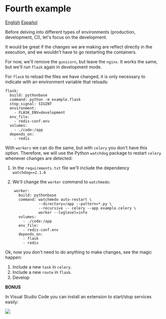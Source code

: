 # Fourth example

[English](README.md) [Español](README.es.md)

Before delving into different types of environments
(production, development, CI), let's focus on the
development.

It would be great if the changes we are making are
reflect directly in the execution, and we wouldn't have
to go restarting the containers.

For now, we'll remove the `gunicorn`, but leave
the `nginx`. It works the same, but we'll run
`flask` again in development mode.

For `flask` to reload the files we have
changed, it is only necessary to indicate with an environment variable that reloads: 

    flask:
      build: pythonbase
      command: python -m example.flask
      stop_signal: SIGINT
      environment:
        - FLASK_ENV=development
      env_file:
        - redis-conf.env
      volumes:
        - ./code:/app
      depends_on:
        - redis

With `workers` we can do the same, but with `celery`
you don't have this option. Therefore, we will use the
Python `watchdog` package to restart `celery`
whenever changes are detected: 

1. In the `requirements.txt` file we'll include the
    dependency `watchdog==2.1.6` 

2. We'll change the `worker` command to `watchmedo`: 

```
    worker:
      build: pythonbase
      command: watchmedo auto-restart \
               --directory=/app --pattern=*.py \
               --recursive -- celery --app example.celery \
               worker --loglevel=info
      volumes:
        - ./code:/app
      env_file:
        - redis-conf.env
      depends_on:
        - flask
        - redis
```

Ok, now you don't need to do anything to make changes, see the magic happen: 

1. Include a new `task` in `celery`. 
1. Include a new `route` in `flask`. 
1. Develop

**BONUS**

In Visual Studio Code you can install an extension to
start/stop services easily: 

![](vscode-docker-menu.png)